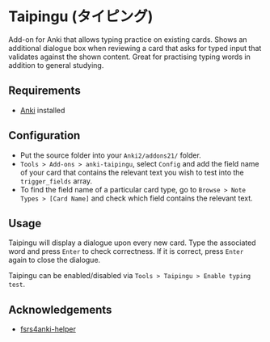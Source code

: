 # Taipingu (タイピング)

Add-on for Anki that allows typing practice on existing cards. Shows an additional dialogue box when reviewing a card that asks for typed input that validates against the shown content. Great for practising typing words in addition to general studying.

## Requirements

- [Anki](https://apps.ankiweb.net/) installed

## Configuration

- Put the source folder into your `Anki2/addons21/` folder.
- `Tools > Add-ons > anki-taipingu`, select `Config` and add the field name of your card that contains the relevant text you wish to test into the `trigger_fields` array.
- To find the field name of a particular card type, go to `Browse > Note Types > [Card Name]` and check which field contains the relevant text.

## Usage

Taipingu will display a dialogue upon every new card. Type the associated word and press `Enter` to check correctness. If it is correct, press `Enter` again to close the dialogue.

Taipingu can be enabled/disabled via `Tools > Taipingu > Enable typing test`.

## Acknowledgements

- [fsrs4anki-helper](https://github.com/open-spaced-repetition/fsrs4anki-helper)
